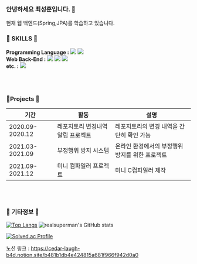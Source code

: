 ### 안녕하세요 최성훈입니다. 👋

현재 웹 백엔드(Spring,JPA)를 학습하고 있습니다.<br>

 ### 🔨 SKILLS 🔨
 **Programming Language :**
<img src="https://img.shields.io/badge/Java-000000?style=flat-square&logo=java&logoColor=#339933"/>
<img src="https://img.shields.io/badge/C-000000?style=flat-square&logo=C&logoColor=#00599C"/>
<br>
**Web Back-End :**
<img src="https://img.shields.io/badge/Spring-000000?style=flat-square&logo=Spring&logoColor=#267DFF"/></a>
<img src="https://img.shields.io/badge/Jpa-000000?style=flat-square&logo=Jpa&logoColor=#267DFF"/></a> 
<img src="https://img.shields.io/badge/RDBMS-000000?style=flat-square&logo=DB&logoColor=#267DFF"/></a> 
<br>
**etc. :**
<img src="https://img.shields.io/badge/Linux-000000?style=flat-square&logo=Linux&logoColor=#A34F26"/></a>
<br><br>
  
<!-- ### ⏱ Experience ⏱
|기간|활동명|
|---|---|
|2016.09 - 2019.02|(주)푸드테크 ERP 개발팀 사원(Spring & Mybatis)
|2019.03 - 2023.02|숭실대학교 컴퓨터학부 -->

<br>

### 📱Projects 📱
|기간|활동|설명|
|---|-----|---|
|2020.09-2020.12|레포지토리 변경내역 알림 프로젝트|레포지토리의 변경 내역을 간단히 확인 가능 |
|2021.03-2021.09|부정행위 방지 시스템|온라인 환경에서의 부정행위 방지를 위한 프로젝트|
|2021.09-2021.12|미니 컴파일러 프로젝트|미니 C컴파일러 제작|

<br><br>
### 📧 기타정보 📧
[![Top Langs](https://github-readme-status.vercel.app/api/top-langs/?username=realsuperman)](https://github.com/realsuperman/github-readme-stats)   ![realsuperman's GitHub stats](https://github-readme-stats.vercel.app/api?username=realsuperman&show_icons=true&theme=dark) 

[![Solved.ac Profile](http://mazassumnida.wtf/api/generate_badge?boj=seonghun7304)](https://solved.ac/seonghun7304)

노션 링크 : https://cedar-laugh-b4d.notion.site/b481b1db4e424815a681f966f942d0a0
